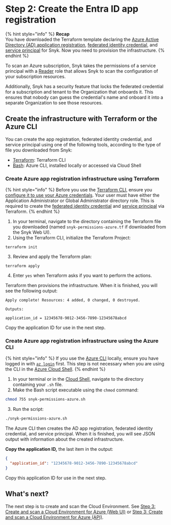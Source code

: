 # Step 2: Create the Entra ID app registration

{% hint style="info" %}
**Recap**\
You have downloaded the Terraform template declaring the [Azure Active Directory (AD) application registration](https://learn.microsoft.com/en-us/azure/active-directory/develop/app-objects-and-service-principals#application-registration), [federated identity credential](https://learn.microsoft.com/en-us/azure/active-directory/develop/workload-identity-federation), and [service principal](https://learn.microsoft.com/en-us/azure/active-directory/develop/app-objects-and-service-principals#service-principal-object) for Snyk. Now you need to provision the infrastructure.
{% endhint %}

To scan an Azure subscription, Snyk takes the permissions of a service principal with a [Reader](https://learn.microsoft.com/en-us/azure/role-based-access-control/built-in-roles#reader) role that allows Snyk to scan the configuration of your subscription resources.

Additionally, Snyk has a security feature that locks the federated credential for a subscription and tenant to the Organization that onboards it. This ensures that nobody can guess the credential's name and onboard it into a separate Organization to see those resources.

## Create the infrastructure with Terraform or the Azure CLI

You can create the app registration, federated identity credential, and service principal using one of the following tools, according to the type of file you downloaded from Snyk:

* [Terraform](step-2-create-the-entra-id-app-registration.md#create-azure-app-registration-infrastructure-using-terraform): Terraform CLI
* [Bash](step-2-create-the-entra-id-app-registration.md#create-azure-app-registration-infrastructure-using-the-azure-cli): Azure CLI, installed locally or accessed via Cloud Shell

### Create Azure app registration infrastructure using Terraform

{% hint style="info" %}
Before you use the [Terraform CLI](https://www.terraform.io/downloads), ensure you [configure it to use your Azure credentials](https://registry.terraform.io/providers/hashicorp/azuread/latest/docs#authenticating-to-azure-active-directory). Your user must have either the Application Administrator or Global Administrator directory role. This is required to create the [federated identity credential](https://registry.terraform.io/providers/hashicorp/azuread/latest/docs/resources/application_federated_identity_credential#api-permissions) and [service principal](https://registry.terraform.io/providers/hashicorp/azuread/latest/docs/resources/service_principal) via Terraform.
{% endhint %}

1. In your terminal, navigate to the directory containing the Terraform file you downloaded (named `snyk-permissions-azure.tf` if downloaded from the Snyk Web UI).
2. Using the Terraform CLI, initialize the Terraform Project:

```
terraform init
```

3. Review and apply the Terraform plan:

```
terraform apply
```

4. Enter `yes` when Terraform asks if you want to perform the actions.

Terraform then provisions the infrastructure. When it is finished, you will see the following output:

```
Apply complete! Resources: 4 added, 0 changed, 0 destroyed.

Outputs:

application_id = 12345678-9012-3456-7890-12345678abcd
```

Copy the application ID for use in the next step.

### Create Azure app registration infrastructure using the Azure CLI

{% hint style="info" %}
If you use the [Azure CLI](https://learn.microsoft.com/en-us/cli/azure/install-azure-cli) locally, ensure you have logged in with [`az login`](https://learn.microsoft.com/en-us/cli/azure/authenticate-azure-cli) first. This step is not necessary when you are using the CLI in the [Azure Cloud Shell](https://portal.azure.com/#cloudshell/).
{% endhint %}

1. In your terminal or in the [Cloud Shell](https://portal.azure.com/#cloudshell/), navigate to the directory containing your `.sh` file.
2. Make the Bash script executable using the `chmod` command:

```bash
chmod 755 snyk-permissions-azure.sh
```

3. Run the script:

```bash
./snyk-permissions-azure.sh
```

The Azure CLI then creates the AD app registration, federated identity credential, and service principal. When it is finished, you will see JSON output with information about the created infrastructure.

**Copy the application ID,** the last item in the output:

```json
{
  "application_id": "12345678-9012-3456-7890-12345678abcd"
}
```

Copy this application ID for use in the next step.

## What's next?

The next step is to create and scan the Cloud Environment. See [Step 3: Create and scan a Cloud Environment for Azure (Web UI)](step-3-create-and-scan-a-cloud-environment-for-azure-web-ui.md) or [Step 3: Create and scan a Cloud Environment for Azure (API)](../azure-integration-api/step-3-create-and-scan-a-cloud-environment-for-azure-api.md).
